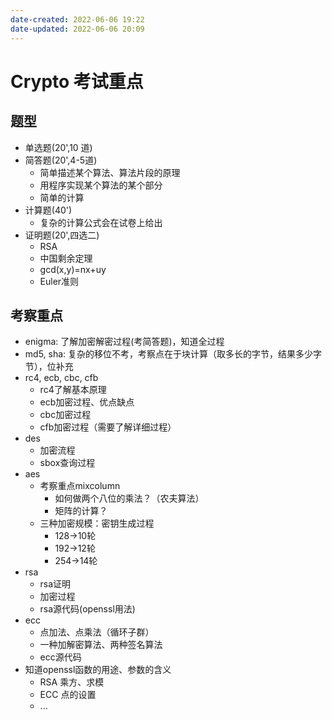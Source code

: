 ```yaml
---
date-created: 2022-06-06 19:22
date-updated: 2022-06-06 20:09
---
```


# Crypto 考试重点

## 题型

- 单选题(20',10 道)
- 简答题(20',4-5道)
  - 简单描述某个算法、算法片段的原理
  - 用程序实现某个算法的某个部分
  - 简单的计算
- 计算题(40')
  - 复杂的计算公式会在试卷上给出
- 证明题(20',四选二)
  - RSA
  - 中国剩余定理
  - gcd(x,y)=nx+uy
  - Euler准则

## 考察重点

- enigma: 了解加密解密过程(考简答题)，知道全过程
- md5, sha: 复杂的移位不考，考察点在于块计算（取多长的字节，结果多少字节），位补充
- rc4, ecb, cbc, cfb
  - rc4了解基本原理
  - ecb加密过程、优点缺点
  - cbc加密过程
  - cfb加密过程（需要了解详细过程）
- des
  - 加密流程
  - sbox查询过程
- aes
  - 考察重点mixcolumn
    - 如何做两个八位的乘法？（农夫算法）
    - 矩阵的计算？
  - 三种加密规模：密钥生成过程
    - 128->10轮
    - 192->12轮
    - 254->14轮
- rsa
  - rsa证明
  - 加密过程
  - rsa源代码(openssl用法)
- ecc
  - 点加法、点乘法（循环子群）
  - 一种加解密算法、两种签名算法
  - ecc源代码
- 知道openssl函数的用途、参数的含义
  - RSA 乘方、求模
  - ECC 点的设置
  - ...
